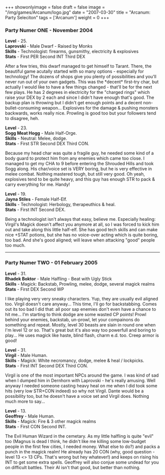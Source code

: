 +++
showonlyimage = false
draft = false
image = "/img/games/Arcanum/logo.jpg"
date = "2007-03-30"
title = "Arcanum: Party Seleciton"
tags = ['Arcanum']
weight = 0
+++


<div class='vspace'></div><h3>Party Numer ONE - November 2004</h3>

<div class='vspace'></div><div><img src='/img/games/Arcanum/Laprovski.jpg' style='float: left;' alt='' title='' /> <img src='/img/games/Arcanum/Sogg.jpg' alt='' title='' style='float: left;' /> <img style='float: left;' src='/img/games/Arcanum/Jayna.jpg' alt='' title='' /></div>
<p style='clear: both;' class='vspace'><strong>Level</strong> - 25.<br /><strong>Laprovski</strong> - Male Dwarf - Raised by Monks<br /><strong>Skills</strong> - Technologist: firearms, gunsmithy, electricity &amp; explosives<br /><strong>Stats</strong> - First PER Second INT Third DEX
</p>
<p class='vspace'>After a few tries, this dwarf managed to get himself to Tarant. There, the beautiful game acutally started with so many options - especially for technology! The dozens of shops give you plenty of possibilities and you'll never run out of your own gadgets. This was the *decent* first-try char, but actually I would like to have a few things changed - that'll be for the next few plays. He has 2 degrees in electricity for the "charged rings" which raise your DEX by 2 each and since I didn't have enough that's good. The backup plan is throwing but I didn't get enough points and a decent non-bullet-consuming weapon... Explosives for the damage &amp; pushing monsters backwards, works really nice. Prowling is good too but your followers tend to disagree, heh.
</p>
<p class='vspace'><strong>Level</strong> - 23.<br /><strong>Sogg Meat Hogg</strong> - Male Half-Orge.<br /><strong>Skills</strong> - Neutral: Melee, dodge.<br /><strong>Stats</strong> - First STR Second DEX Third CON.
</p>
<p class='vspace'>Because my head char was quite a fragile guy, he needed some kind of a body guard to protect him from any enemies which came too close. I managed to get my CHA to 9 before entering the Shrouded Hills and took Sogg along. His char/voice set is VERY boring, but he is very effective in melee combat. Nothing mastered tough, but still very good. Oh yeah, explosives tend to be quite heavy, and this guy has enough STR to pack &amp; carry everything for me. Handy!
</p>
<p class='vspace'><strong>Level</strong> - 19.<br /><strong>Jayna Stiles</strong> - Female Half-Elf.<br /><strong>Skills</strong> - Technologist: Herbology, therapeuthics &amp; heal.<br /><strong>Stats</strong> - First INT Second DEX.
</p>
<p class='vspace'>Being a technologist isn't always that easy, believe me. Especially healing: Virgil's Magick doesn't affect you anymore at all, so I was forced to kick him out and take along this little half-elf. She has good tech skills and can make nice +STAT potions, but she has no voice-over acting which is quite boring, too bad. And she's good aligned; will leave when attacking "good" people too much.
</p>
<div class='vspace'></div><hr />
<div class='vspace'></div><h3>Party Numer TWO - 01 February 2005</h3>

<div class='vspace'></div><div><img style='float: left;' src='/img/games/Arcanum/Rhadek.jpg' alt='' title='' /> <img style='float: left;' src='/img/games/Arcanum/Virgil.jpg' alt='' title='' /> <img style='float: left;' src='/img/games/Arcanum/Geoffrey.gif' alt='' title='' /></div>
<p style='clear: both;' class='vspace'><strong>Level</strong> - 31.<br /><strong>Rhadek Boktor</strong> - Male Halfling - Beat with Ugly Stick<br /><strong>Skills</strong> - Magick: Backstab, Prowling, melee, dodge, several magick realms<br /><strong>Stats</strong> - First DEX Second WP
</p>
<p class='vspace'>I like playing very very sneaky characters. Yup, they are usually evil aligned too. Virgil doesn't care anyway... This time, I'll go for backstabbing. Comes out its too bad I did that: all poor sap enemies don't even have a chance to hit me... I'm starting to think dodge are some wasted CP points! Prowl behind your enemies, backstab, un-prowl, let your compainons do something and repeat. Mostly, level 30 beasts are slain in round one when I'm level 12 or so. That's great but it's also way too powerfull and boring to play... He uses magick like haste, blind flash, charm e.d. too. Creep armor is good!
</p>
<p class='vspace'><strong>Level</strong> - 31.<br /><strong>Virgil</strong> - Male Human.<br /><strong>Skills</strong> - Magick: White necromancy, dodge, melee &amp; heal / lockpicks.<br /><strong>Stats</strong> - First INT Second DEX Third CON.
</p>
<p class='vspace'>Virgil is one of the most important <span class='wikiword'>NPCs</span> around the game. I was kind of sad when I dumped him in Dernhorn with Laprovski - he's really amusing. Well anyway I needed someone casting heavy heal on me when I did took some hits (very low STR+CON indeed) so why not Virgil. Dante would be a possibility too, but he doesn't have a voice set and Virgil does. Nothing much more to say...
</p>
<p class='vspace'><strong>Level</strong> - 13.<br /><strong>Geoffrey</strong> - Male Human.<br /><strong>Skills</strong> - Magick: Fire &amp; 3 other magick realms<br /><strong>Stats</strong> - First CON Second INT.
</p>
<p class='vspace'>The Evil Human Wizard in the cemetary. As my little halfling is quite "evil" too (Magnus is dead I think, he didn't like me killing some low-budget people in the first few cities, I needed money. What else to do?) and packs a punch in the magick realm! He already has 20 CON (why, good question - level 13 &lt;&gt; 13 <span class='wikiword'>CPs</span>. That's wrong but hey whatever!) and keeps on rising his INT to get some extra spells. Geoffrey will also conjue some undead for you on difficult battles. Their AI isn't that good, but better than nothing.
&nbsp;
</p>